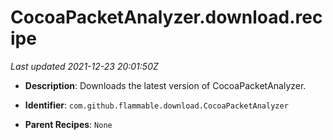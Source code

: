# CocoaPacketAnalyzer.download.recipe

_Last updated 2021-12-23 20:01:50Z_

- **Description**: Downloads the latest version of CocoaPacketAnalyzer.

- **Identifier**: `com.github.flammable.download.CocoaPacketAnalyzer`

- **Parent Recipes**: `None`
